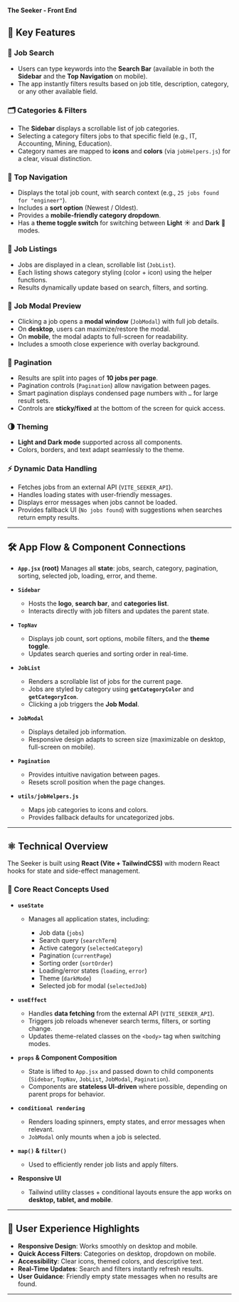 **The Seeker - Front End** 

## 🌟 Key Features

### 🔎 **Job Search**

* Users can type keywords into the **Search Bar** (available in both the **Sidebar** and the **Top Navigation** on mobile).
* The app instantly filters results based on job title, description, category, or any other available field.

### 🗂️ **Categories & Filters**

* The **Sidebar** displays a scrollable list of job categories.
* Selecting a category filters jobs to that specific field (e.g., IT, Accounting, Mining, Education).
* Category names are mapped to **icons** and **colors** (via `jobHelpers.js`) for a clear, visual distinction.

### 🧭 **Top Navigation**

* Displays the total job count, with search context (e.g., `25 jobs found for "engineer"`).
* Includes a **sort option** (Newest / Oldest).
* Provides a **mobile-friendly category dropdown**.
* Has a **theme toggle switch** for switching between **Light** ☀️ and **Dark** 🌙 modes.

### 📑 **Job Listings**

* Jobs are displayed in a clean, scrollable list (`JobList`).
* Each listing shows category styling (color + icon) using the helper functions.
* Results dynamically update based on search, filters, and sorting.

### 📄 **Job Modal Preview**

* Clicking a job opens a **modal window** (`JobModal`) with full job details.
* On **desktop**, users can maximize/restore the modal.
* On **mobile**, the modal adapts to full-screen for readability.
* Includes a smooth close experience with overlay background.

### 📄 **Pagination**

* Results are split into pages of **10 jobs per page**.
* Pagination controls (`Pagination`) allow navigation between pages.
* Smart pagination displays condensed page numbers with `…` for large result sets.
* Controls are **sticky/fixed** at the bottom of the screen for quick access.

### 🌗 **Theming**

* **Light and Dark mode** supported across all components.
* Colors, borders, and text adapt seamlessly to the theme.

### ⚡ **Dynamic Data Handling**

* Fetches jobs from an external API (`VITE_SEEKER_API`).
* Handles loading states with user-friendly messages.
* Displays error messages when jobs cannot be loaded.
* Provides fallback UI (`No jobs found`) with suggestions when searches return empty results.

---

## 🛠️ App Flow & Component Connections

* **`App.jsx` (root)**
  Manages all **state**: jobs, search, category, pagination, sorting, selected job, loading, error, and theme.

* **`Sidebar`**

  * Hosts the **logo**, **search bar**, and **categories list**.
  * Interacts directly with job filters and updates the parent state.

* **`TopNav`**

  * Displays job count, sort options, mobile filters, and the **theme toggle**.
  * Updates search queries and sorting order in real-time.

* **`JobList`**

  * Renders a scrollable list of jobs for the current page.
  * Jobs are styled by category using **`getCategoryColor`** and **`getCategoryIcon`**.
  * Clicking a job triggers the **Job Modal**.

* **`JobModal`**

  * Displays detailed job information.
  * Responsive design adapts to screen size (maximizable on desktop, full-screen on mobile).

* **`Pagination`**

  * Provides intuitive navigation between pages.
  * Resets scroll position when the page changes.

* **`utils/jobHelpers.js`**

  * Maps job categories to icons and colors.
  * Provides fallback defaults for uncategorized jobs.

---

## ⚛️ Technical Overview

The Seeker is built using **React (Vite + TailwindCSS)** with modern React hooks for state and side-effect management.

### 🔑 Core React Concepts Used

* **`useState`**

  * Manages all application states, including:

    * Job data (`jobs`)
    * Search query (`searchTerm`)
    * Active category (`selectedCategory`)
    * Pagination (`currentPage`)
    * Sorting order (`sortOrder`)
    * Loading/error states (`loading`, `error`)
    * Theme (`darkMode`)
    * Selected job for modal (`selectedJob`)

* **`useEffect`**

  * Handles **data fetching** from the external API (`VITE_SEEKER_API`).
  * Triggers job reloads whenever search terms, filters, or sorting change.
  * Updates theme-related classes on the `<body>` tag when switching modes.

* **`props` & Component Composition**

  * State is lifted to `App.jsx` and passed down to child components (`Sidebar`, `TopNav`, `JobList`, `JobModal`, `Pagination`).
  * Components are **stateless UI-driven** where possible, depending on parent props for behavior.

* **`conditional rendering`**

  * Renders loading spinners, empty states, and error messages when relevant.
  * `JobModal` only mounts when a job is selected.

* **`map()` & `filter()`**

  * Used to efficiently render job lists and apply filters.

* **Responsive UI**

  * Tailwind utility classes + conditional layouts ensure the app works on **desktop, tablet, and mobile**.

---

## 🎨 User Experience Highlights

* **Responsive Design**: Works smoothly on desktop and mobile.
* **Quick Access Filters**: Categories on desktop, dropdown on mobile.
* **Accessibility**: Clear icons, themed colors, and descriptive text.
* **Real-Time Updates**: Search and filters instantly refresh results.
* **User Guidance**: Friendly empty state messages when no results are found.

---
